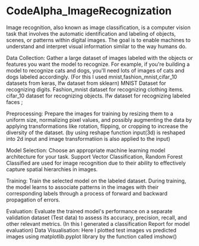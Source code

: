 # CodeAlpha_ImageRecognization
Image recognition, also known as image classification, is a computer vision task that involves the automatic identification and labeling of objects, scenes, or patterns within digital images. The goal is to enable machines to understand and interpret visual information similar to the way humans do.

Data Collection: Gather a large dataset of images labeled with the objects or features you want the model to recognize. For example, if you're building a model to recognize cats and dogs, you'll need lots of images of cats and dogs labeled accordingly.
(For this I used mnist,fashion_mnist,cifar_10 datasets from keras, lfw dataset from sklearn)
MNIST Dataset for recognizing  digits.
Fashion_mnist dataset for recognizing clothing items.
cifar_10 dataset for recognizing objects.
lfw dataset for recognizing labeled faces ;

Preprocessing: Prepare the images for training by resizing them to a uniform size, normalizing pixel values, and possibly augmenting the data by applying transformations like rotation, flipping, or cropping to increase the diversity of the dataset.
(by using reshape function input(3d) is reshaped into 2d input and image transformatiion is also applied to the input)

Model Selection: Choose an appropriate machine learning model architecture for your task. Support Vector Classification, Random Forest Classified are used for image recognition due to their ability to effectively capture spatial hierarchies in images.

Training: Train the selected model on the labeled dataset. During training, the model learns to associate patterns in the images with their corresponding labels through a process of forward and backward propagation of errors.

Evaluation: Evaluate the trained model's performance on a separate validation dataset (Test data) to assess its accuracy, precision, recall, and other relevant metrics.
(In this I generated a classification Report for model evaluation)
Data Visualisation: Here I plotted test images vs predicted images using matplotlib.pyplot library by the function called imshow()
